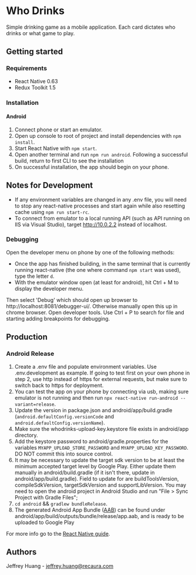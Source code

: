 # Who Drinks

Simple drinking game as a mobile application. Each card dictates who drinks or what game to play.

## Getting started

### Requirements

- React Native 0.63
- Redux Toolkit 1.5

### Installation

#### Android

1. Connect phone or start an emulator.
2. Open up console to root of project and install dependencies with `npm install`.
3. Start React Native with `npm start`.
4. Open another terminal and run `npm run android`. Following a successful build, return to first CLI to see the installation
5. On successful installation, the app should begin on your phone.

## Notes for Development

- If any environment variables are changed in any .env file, you will need to stop any react-native processes and start again while also resetting cache using `npm run start-rc`.
- To connect from emulator to a local running API (such as API running on IIS via Visual Studio), target http://10.0.2.2 instead of localhost.

### Debugging

Open the developer menu on phone by one of the following methods:

- Once the app has finished building, in the same terminal that is currently running react-native (the one where command `npm start` was used), type the letter `d`.
- With the emulator window open (at least for android), hit Ctrl + M to display the developer menu.

Then select 'Debug' which should open up browser to http://localhost:8081/debugger-ui/. Otherwise manually open this up in chrome browser. Open developer tools. Use Ctrl + P to search for file and starting adding breakpoints for debugging.

## Production

### Android Release

1. Create a .env file and populate environment variables. Use .env.development as example. If going to test first on your own phone in step 2, use http instead of https for external requests, but make sure to switch back to https for deployment.
2. You can test the app on your phone by connecting via usb, making sure emulator is not running and then run `npx react-native run-android --variant=release`.
3. Update the version in package.json and android/app/build.gradle (`android.defaultConfig.versionCode` and `android.defaultConfig.versionName`).
4. Make sure the whodrinks-upload-key.keystore file exists in android/app directory.
5. Add the keystore password to android/gradle.properties for the variables `MYAPP_UPLOAD_STORE_PASSWORD` and `MYAPP_UPLOAD_KEY_PASSWORD`. DO NOT commit this into source control.
6. It may be necessary to update the target sdk version to be at least the minimum accepted target level by Google Play. Either update them manually in android/build.gradle (if it isn't there, update in android/app/build.gradle). Field to update for are buildToolsVersion, compileSdkVersion, targetSdkVersion and supportLibVersion. You may need to open the android project in Android Studio and run "File > Sync Project with Gradle Files";
7. `cd android` && `gradlew bundleRelease`.
8. The generated Android App Bundle ([AAB](https://developer.android.com/guide/app-bundle)) can be found under android/app/build/outputs/bundle/release/app.aab, and is ready to be uploaded to Google Play

For more info go to the [React Native guide](https://reactnative.dev/docs/signed-apk-android).

## Authors

Jeffrey Huang - jeffrey.huang@recaura.com
